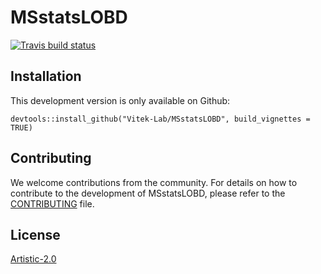# MSstatsLOBD

<!-- badges: start -->
[![Travis build status](https://travis-ci.org/Vitek-Lab/MSstatsLOBD.svg?branch=main)](https://travis-ci.com/Vitek-Lab/MSstatsLOBD)
<!-- badges: end -->

## Installation 

This development version is only available on Github:

```
devtools::install_github("Vitek-Lab/MSstatsLOBD", build_vignettes = TRUE)
```

## Contributing

We welcome contributions from the community. For details on how to contribute to the
development of MSstatsLOBD, please refer to the [CONTRIBUTING](https://github.com/Vitek-Lab/MSstatsLOBD/blob/master/.github/CONTRIBUTING.md) file.

## License

[Artistic-2.0](https://opensource.org/licenses/Artistic-2.0)
